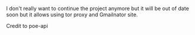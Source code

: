 I don't really want to continue the project anymore but it will be out of date soon but it allows using tor proxy and Gmailnator site.

Credit to poe-api